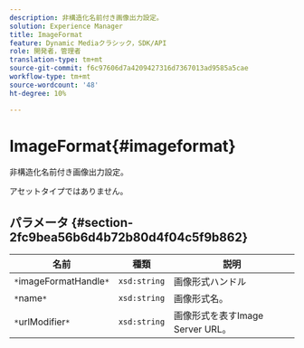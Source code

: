 ```yaml
---
description: 非構造化名前付き画像出力設定。
solution: Experience Manager
title: ImageFormat
feature: Dynamic Mediaクラシック，SDK/API
role: 開発者，管理者
translation-type: tm+mt
source-git-commit: f6c97606d7a4209427316d7367013ad9585a5cae
workflow-type: tm+mt
source-wordcount: '48'
ht-degree: 10%

---
```



# ImageFormat{#imageformat}

非構造化名前付き画像出力設定。

アセットタイプではありません。

## パラメータ {#section-2fc9bea56b6d4b72b80d4f04c5f9b862}

| 名前 | 種類 | 説明 |
|---|---|---|
| `*`imageFormatHandle`*` | `xsd:string` | 画像形式ハンドル |
| `*`name`*` | `xsd:string` | 画像形式名。 |
| `*`urlModifier`*` | `xsd:string` | 画像形式を表すImage Server URL。 |


